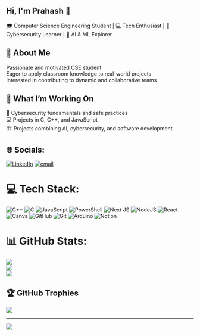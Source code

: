 ## Hi, I'm Prahash 👋
🎓 Computer Science Engineering Student | 💻 Tech Enthusiast | 🔐 Cybersecurity Learner | 🤖 AI & ML Explorer

## 🚀 About Me
Passionate and motivated CSE student <br/>
Eager to apply classroom knowledge to real-world projects <br/>
Interested in contributing to dynamic and collaborative teams <br/>

## 🔭 What I’m Working On
🔐 Cybersecurity fundamentals and safe practices <br/>
💻 Projects in C, C++, and JavaScript <br/>
🏗️ Projects combining AI, cybersecurity, and software development <br/>


## 🌐 Socials:
[![LinkedIn](https://img.shields.io/badge/LinkedIn-%230077B5.svg?logo=linkedin&logoColor=white)](https://linkedin.com/in/prahash-khanal-b9328628a) [![email](https://img.shields.io/badge/Email-D14836?logo=gmail&logoColor=white)](mailto:prahashg99@gmail.com) 

# 💻 Tech Stack:
![C++](https://img.shields.io/badge/c++-%2300599C.svg?style=for-the-badge&logo=c%2B%2B&logoColor=white) ![C](https://img.shields.io/badge/c-%2300599C.svg?style=for-the-badge&logo=c&logoColor=white) ![JavaScript](https://img.shields.io/badge/javascript-%23323330.svg?style=for-the-badge&logo=javascript&logoColor=%23F7DF1E) ![PowerShell](https://img.shields.io/badge/PowerShell-%235391FE.svg?style=for-the-badge&logo=powershell&logoColor=white) ![Next JS](https://img.shields.io/badge/Next-black?style=for-the-badge&logo=next.js&logoColor=white) ![NodeJS](https://img.shields.io/badge/node.js-6DA55F?style=for-the-badge&logo=node.js&logoColor=white) ![React](https://img.shields.io/badge/react-%2320232a.svg?style=for-the-badge&logo=react&logoColor=%2361DAFB) ![Canva](https://img.shields.io/badge/Canva-%2300C4CC.svg?style=for-the-badge&logo=Canva&logoColor=white) ![GitHub](https://img.shields.io/badge/github-%23121011.svg?style=for-the-badge&logo=github&logoColor=white) ![Git](https://img.shields.io/badge/git-%23F05033.svg?style=for-the-badge&logo=git&logoColor=white) ![Arduino](https://img.shields.io/badge/-Arduino-00979D?style=for-the-badge&logo=Arduino&logoColor=white) ![Notion](https://img.shields.io/badge/Notion-%23000000.svg?style=for-the-badge&logo=notion&logoColor=white)
# 📊 GitHub Stats:
![](https://github-readme-stats.vercel.app/api?username=prahashkhanal&theme=dark&hide_border=false&include_all_commits=false&count_private=false)<br/>
![](https://nirzak-streak-stats.vercel.app/?user=prahashkhanal&theme=dark&hide_border=false)<br/>
![](https://github-readme-stats.vercel.app/api/top-langs/?username=prahashkhanal&theme=dark&hide_border=false&include_all_commits=false&count_private=false&layout=compact)

## 🏆 GitHub Trophies
![](https://github-profile-trophy.vercel.app/?username=AsmitaChhabra&theme=radical&no-frame=false&no-bg=false&margin-w=4)

---
[![](https://visitcount.itsvg.in/api?id=AsmitaChhabra&icon=0&color=2)](https://visitcount.itsvg.in)

<!-- Proudly created with GPRM ( https://gprm.itsvg.in ) -->
